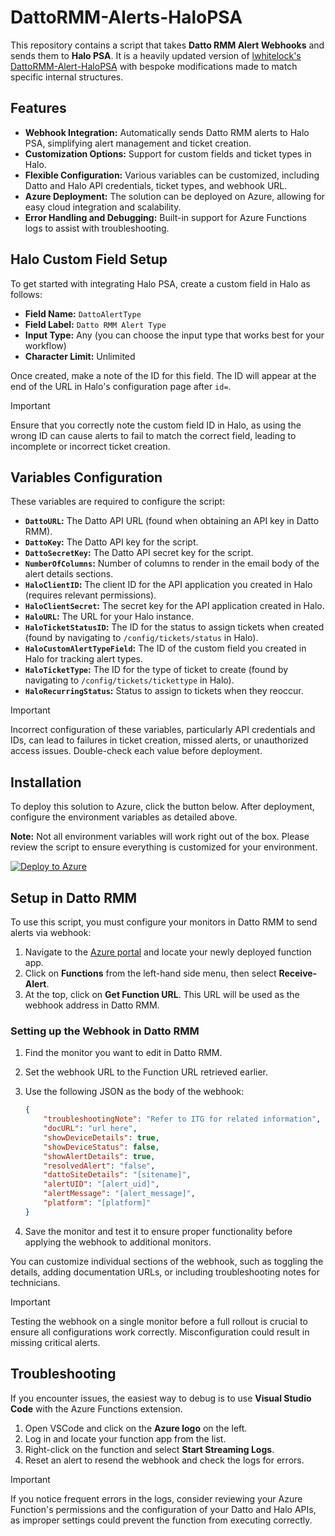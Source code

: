
# DattoRMM-Alerts-HaloPSA

This repository contains a script that takes **Datto RMM Alert Webhooks** and sends them to **Halo PSA**. It is a heavily updated version of [lwhitelock's DattoRMM-Alert-HaloPSA](https://github.com/lwhitelock/DattoRMM-Alert-HaloPSA) with bespoke modifications made to match specific internal structures.

## Features

- **Webhook Integration:** Automatically sends Datto RMM alerts to Halo PSA, simplifying alert management and ticket creation.
- **Customization Options:** Support for custom fields and ticket types in Halo.
- **Flexible Configuration:** Various variables can be customized, including Datto and Halo API credentials, ticket types, and webhook URL.
- **Azure Deployment:** The solution can be deployed on Azure, allowing for easy cloud integration and scalability.
- **Error Handling and Debugging:** Built-in support for Azure Functions logs to assist with troubleshooting.

## Halo Custom Field Setup

To get started with integrating Halo PSA, create a custom field in Halo as follows:

- **Field Name:** `DattoAlertType`
- **Field Label:** `Datto RMM Alert Type`
- **Input Type:** Any (you can choose the input type that works best for your workflow)
- **Character Limit:** Unlimited

Once created, make a note of the ID for this field. The ID will appear at the end of the URL in Halo's configuration page after `id=`.

> [!IMPORTANT]
> Ensure that you correctly note the custom field ID in Halo, as using the wrong ID can cause alerts to fail to match the correct field, leading to incomplete or incorrect ticket creation.

## Variables Configuration

These variables are required to configure the script:

- **`DattoURL`:** The Datto API URL (found when obtaining an API key in Datto RMM).
- **`DattoKey`:** The Datto API key for the script.
- **`DattoSecretKey`:** The Datto API secret key for the script.
- **`NumberOfColumns`:** Number of columns to render in the email body of the alert details sections.
- **`HaloClientID`:** The client ID for the API application you created in Halo (requires relevant permissions).
- **`HaloClientSecret`:** The secret key for the API application created in Halo.
- **`HaloURL`:** The URL for your Halo instance.
- **`HaloTicketStatusID`:** The ID for the status to assign tickets when created (found by navigating to `/config/tickets/status` in Halo).
- **`HaloCustomAlertTypeField`:** The ID of the custom field you created in Halo for tracking alert types.
- **`HaloTicketType`:** The ID for the type of ticket to create (found by navigating to `/config/tickets/tickettype` in Halo).
- **`HaloRecurringStatus`:** Status to assign to tickets when they reoccur.

> [!IMPORTANT]
> Incorrect configuration of these variables, particularly API credentials and IDs, can lead to failures in ticket creation, missed alerts, or unauthorized access issues. Double-check each value before deployment.

## Installation

To deploy this solution to Azure, click the button below. After deployment, configure the environment variables as detailed above.

**Note:** Not all environment variables will work right out of the box. Please review the script to ensure everything is customized for your environment.

[![Deploy to Azure](https://aka.ms/deploytoazurebutton)](https://portal.azure.com/#create/Microsoft.Template/uri/https%3a%2f%2fraw.githubusercontent.com%2fOliverPerring%2fDattoRMM-Alert-HaloPSA%2fmain%2fDeployment%2fAzureDeployment.json)

## Setup in Datto RMM

To use this script, you must configure your monitors in Datto RMM to send alerts via webhook:

1. Navigate to the [Azure portal](https://portal.azure.com/) and locate your newly deployed function app.
2. Click on **Functions** from the left-hand side menu, then select **Receive-Alert**.
3. At the top, click on **Get Function URL**. This URL will be used as the webhook address in Datto RMM.

### Setting up the Webhook in Datto RMM

1. Find the monitor you want to edit in Datto RMM.
2. Set the webhook URL to the Function URL retrieved earlier.
3. Use the following JSON as the body of the webhook:

   ```json
   {
       "troubleshootingNote": "Refer to ITG for related information",
       "docURL": "url here",
       "showDeviceDetails": true,
       "showDeviceStatus": false,
       "showAlertDetails": true,
       "resolvedAlert": "false",
       "dattoSiteDetails": "[sitename]",
       "alertUID": "[alert_uid]",
       "alertMessage": "[alert_message]",
       "platform": "[platform]"
   }
   ```

4. Save the monitor and test it to ensure proper functionality before applying the webhook to additional monitors.

You can customize individual sections of the webhook, such as toggling the details, adding documentation URLs, or including troubleshooting notes for technicians.

> [!IMPORTANT]
> Testing the webhook on a single monitor before a full rollout is crucial to ensure all configurations work correctly. Misconfiguration could result in missing critical alerts.

## Troubleshooting

If you encounter issues, the easiest way to debug is to use **Visual Studio Code** with the Azure Functions extension.

1. Open VSCode and click on the **Azure logo** on the left.
2. Log in and locate your function app from the list.
3. Right-click on the function and select **Start Streaming Logs**.
4. Reset an alert to resend the webhook and check the logs for errors.

> [!IMPORTANT]
> If you notice frequent errors in the logs, consider reviewing your Azure Function's permissions and the configuration of your Datto and Halo APIs, as improper settings could prevent the function from executing correctly.
